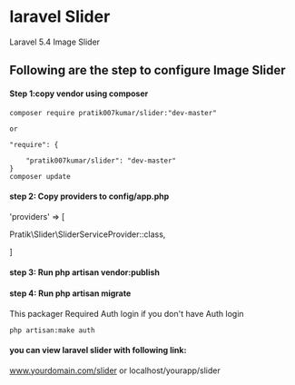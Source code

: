 # laravel Slider
Laravel 5.4 Image Slider

## Following are the step to configure Image Slider


#### Step 1:copy vendor using composer

    composer require pratik007kumar/slider:"dev-master"
    
    or
    
    "require": {
       
        "pratik007kumar/slider": "dev-master"
    }
    composer update

#### step 2: Copy providers to config/app.php
'providers' => [

  Pratik\Slider\SliderServiceProvider::class,

]

#### step 3: Run  php artisan vendor:publish

#### step 4: Run  php artisan migrate

This packager Required Auth login
if you don't have Auth login 

	php artisan:make auth

#### you can view laravel slider with following link:
www.yourdomain.com/slider 
or 
localhost/yourapp/slider
